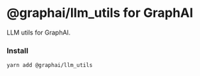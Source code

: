 
# @graphai/llm_utils for GraphAI

LLM utils for GraphAI.

### Install

```sh
yarn add @graphai/llm_utils
```
